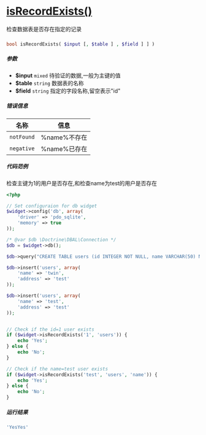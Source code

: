 [isRecordExists()](http://twinh.github.io/widget/api/isRecordExists)
====================================================================

检查数据表是否存在指定的记录

### 
```php
bool isRecordExists( $input [, $table ] , $field ] ] )
```

##### 参数
* **$input** `mixed` 待验证的数据,一般为主键的值
* **$table** `string` 数据表的名称
* **$field** `string` 指定的字段名称,留空表示"id"


##### 错误信息
| **名称**              | **信息**                                                       | 
|-----------------------|----------------------------------------------------------------|
| `notFound`            | %name%不存在                                                   |
| `negative`            | %name%已存在                                                   |


##### 代码范例
检查主键为1的用户是否存在,和检查name为test的用户是否存在
```php
<?php

// Set configuraion for db widget
$widget->config('db', array(
    'driver' => 'pdo_sqlite',
    'memory' => true
));

/* @var $db \Doctrine\DBAL\Connection */
$db = $widget->db();

$db->query("CREATE TABLE users (id INTEGER NOT NULL, name VARCHAR(50) NOT NULL, address VARCHAR(256) NOT NULL, PRIMARY KEY(id))");

$db->insert('users', array(
    'name' => 'twin',
    'address' => 'test'
));

$db->insert('users', array(
    'name' => 'test',
    'address' => 'test'
));


// Check if the id=1 user exists
if ($widget->isRecordExists('1', 'users')) {
    echo 'Yes';
} else {
    echo 'No';
}

// Check if the name=test user exists
if ($widget->isRecordExists('test', 'users', 'name')) {
    echo 'Yes';
} else {
    echo 'No';
}
```
##### 运行结果
```php
'YesYes'
```
